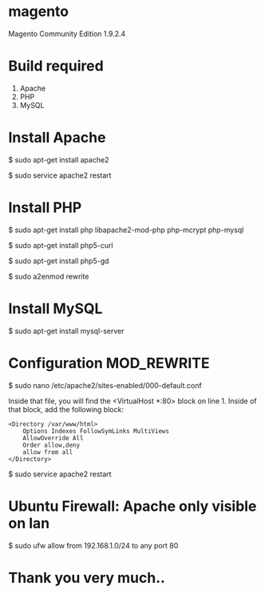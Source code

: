 # magento
Magento Community Edition 1.9.2.4

# Build required
1. Apache
2. PHP 
3. MySQL 


# Install Apache
$ sudo apt-get install apache2

$ sudo service apache2 restart


# Install PHP
$ sudo apt-get install php libapache2-mod-php php-mcrypt php-mysql

$ sudo apt-get install php5-curl

$ sudo apt-get install php5-gd

$ sudo a2enmod rewrite


# Install MySQL
$ sudo apt-get install mysql-server


# Configuration MOD_REWRITE
$ sudo nano /etc/apache2/sites-enabled/000-default.conf

Inside that file, you will find the <VirtualHost *:80> block on line 1. Inside of that block, add the following block:

	<Directory /var/www/html>
	    Options Indexes FollowSymLinks MultiViews
	    AllowOverride All
	    Order allow,deny
	    allow from all
	</Directory>

$ sudo service apache2 restart

# Ubuntu Firewall: Apache only visible on lan
$ sudo ufw allow from 192.168.1.0/24 to any port 80

# Thank you very much..
